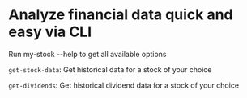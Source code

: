 # Analyze financial data quick and easy via CLI

Run my-stock --help to get all available options

`get-stock-data`: Get historical data for a stock of your choice

`get-dividends`: Get historical dividend data for a stock of your choice
